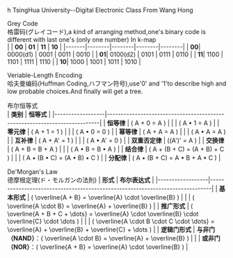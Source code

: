 h TsingHua University--Digital Electronic Class From Wang Hong 

Grey Code <br>
格雷码(グレイコード),a kind of arranging method,one's binary code is different with last one's (only one number)
In k-map<br>
|       | **00** | **01** | **11** | **10** |
|-------|--------|--------|--------|--------|
| **00**| 0000(d1)  | 0001   | 0011   | 0010   |
| **01**| 0100(d2)  | 0101   | 0111   | 0110   |
| **11**| 1100   | 1101   | 1111   | 1110   |
| **10**| 1000   | 1001   | 1011   | 1010   |


Veriable-Length Encoding<br>
哈夫曼编码(Huffman Coding,ハフマン符号),use'0' and '1'to describe high and low probable choices.And finally will get a tree.


布尔恒等式<br>
| **类别**         | **恒等式**                                                                 |
|------------------|---------------------------------------------------------------------------|
| **恒等律**       | \( A + 0 = A \)                                                           |
|                  | \( A • 1 = A \)                                                       |
| **零元律**       | \( A + 1 = 1 \)                                                           |
|                  | \( A • 0 = 0 \)                                                       |
| **幂等律**       | \( A + A = A \)                                                           |
|                  | \( A • A = A \)                                                       |
| **互补律**       | \( A + A' = 1 \)                                                |
|                  | \( A • A' = 0 \)                                            |
| **双重否定律**   | \((A')' = A \)                                         |
| **交换律**       | \( A + B = B + A \)                                                       |
|                  | \( A • B = B • A \)                                               |
| **结合律**       | \( A + (B + C) = (A + B) + C \)                                           |
|                  | \( A • (B • C) = (A • B) • C \)                           |
| **分配律**       | \( A • (B + C) = A • B + A • C \)                             |


De'Morgan's Law<br>
德摩根定理(ド・モルガンの法則)
| **形式**         | **布尔表达式**                                                                 |
|------------------|------------------------------------------------------------------------------|
| **基本形式**     | \( \overline{A + B} = \overline{A} \cdot \overline{B} \)                     |
|                  | \( \overline{A \cdot B} = \overline{A} + \overline{B} \)                     |
| **推广形式**     | \( \overline{A + B + C + \dots} = \overline{A} \cdot \overline{B} \cdot \overline{C} \cdot \dots \) |
|                  | \( \overline{A \cdot B \cdot C \cdot \dots} = \overline{A} + \overline{B} + \overline{C} + \dots \) |
| **逻辑门形式**   | **与非门（NAND）**：\( \overline{A \cdot B} = \overline{A} + \overline{B} \) |
|                  | **或非门（NOR）**：\( \overline{A + B} = \overline{A} \cdot \overline{B} \)  |